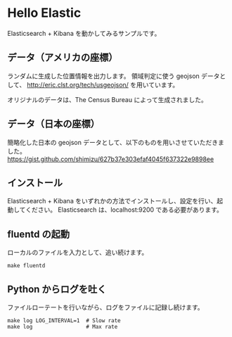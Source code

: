 # Hello Elastic
Elasticsearch + Kibana を動かしてみるサンプルです。

## データ（アメリカの座標）
ランダムに生成した位置情報を出力します。
領域判定に使う geojson データとして、
http://eric.clst.org/tech/usgeojson/
を用いています。

オリジナルのデータは、The Census Bureau によって生成されました。

## データ（日本の座標）
簡略化した日本の geojson データとして、以下のものを用いさせていただきました。
https://gist.github.com/shimizu/627b37e303efaf4045f637322e9898ee

## インストール
Elasticsearch + Kibana をいずれかの方法でインストールし、設定を行い、起動してください。
Elasticsearch は、localhost:9200 である必要があります。

## fluentd の起動
ローカルのファイルを入力として、追い続けます。
```
make fluentd
```

## Python からログを吐く
ファイルローテートを行いながら、ログをファイルに記録し続けます。
```
make log LOG_INTERVAL=1  # Slow rate
make log                 # Max rate
```




